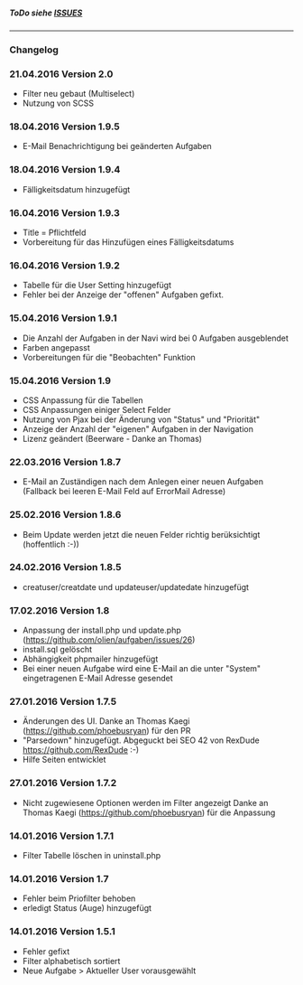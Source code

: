 ##### ToDo siehe [ISSUES](https://github.com/olien/aufgaben/issues) #####

---

### Changelog ###

### 21.04.2016 Version 2.0 ###

- Filter neu gebaut (Multiselect)
- Nutzung von SCSS

### 18.04.2016 Version 1.9.5 ###

- E-Mail Benachrichtigung bei geänderten Aufgaben

### 18.04.2016 Version 1.9.4 ###

- Fälligkeitsdatum hinzugefügt

### 16.04.2016 Version 1.9.3 ###

- Title = Pflichtfeld
- Vorbereitung für das Hinzufügen eines Fälligkeitsdatums

### 16.04.2016 Version 1.9.2 ###

- Tabelle für die User Setting hinzugefügt
- Fehler bei der Anzeige der "offenen" Aufgaben gefixt.

### 15.04.2016 Version 1.9.1 ###

- Die Anzahl der Aufgaben in der Navi wird bei 0 Aufgaben ausgeblendet
- Farben angepasst
- Vorbereitungen für die "Beobachten" Funktion

### 15.04.2016 Version 1.9 ###

- CSS Anpassung für die Tabellen
- CSS Anpassungen einiger Select Felder
- Nutzung von Pjax bei der Änderung von "Status" und "Priorität"
- Anzeige der Anzahl der "eigenen" Aufgaben in der Navigation
- Lizenz geändert (Beerware - Danke an Thomas)


### 22.03.2016 Version 1.8.7 ###

- E-Mail an Zuständigen nach dem Anlegen einer neuen Aufgaben
  (Fallback bei leeren E-Mail Feld auf ErrorMail Adresse)

### 25.02.2016 Version 1.8.6 ###

- Beim Update werden jetzt die neuen Felder richtig berüksichtigt (hoffentlich :-))

### 24.02.2016 Version 1.8.5 ###

- creatuser/creatdate und updateuser/updatedate hinzugefügt

### 17.02.2016 Version 1.8 ###

- Anpassung der install.php und update.php (https://github.com/olien/aufgaben/issues/26)
- install.sql gelöscht
- Abhängigkeit phpmailer hinzugefügt
- Bei einer neuen Aufgabe wird eine E-Mail an die unter "System" eingetragenen E-Mail Adresse gesendet


### 27.01.2016 Version 1.7.5 ###

- Änderungen des UI. Danke an Thomas Kaegi (https://github.com/phoebusryan) für den PR
- "Parsedown" hinzugefügt. Abgeguckt bei SEO 42 von RexDude https://github.com/RexDude :-)
- Hilfe Seiten entwicklet


### 27.01.2016 Version 1.7.2 ###

- Nicht zugewiesene Optionen werden im Filter angezeigt
  Danke an Thomas Kaegi (https://github.com/phoebusryan) für die Anpassung

### 14.01.2016 Version 1.7.1 ###

- Filter Tabelle löschen in uninstall.php

### 14.01.2016 Version 1.7 ###

- Fehler beim Priofilter behoben
- erledigt Status (Auge) hinzugefügt

### 14.01.2016 Version 1.5.1 ###

- Fehler gefixt
- Filter alphabetisch sortiert
- Neue Aufgabe > Aktueller User vorausgewählt

